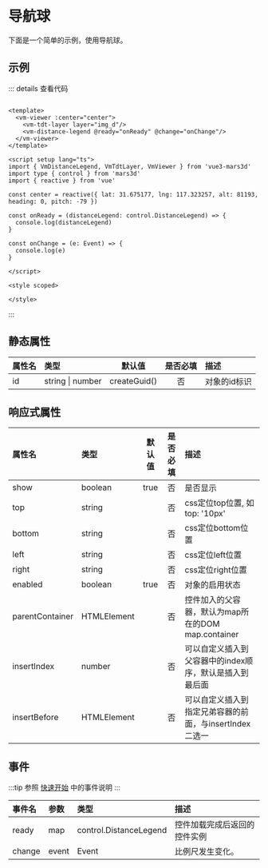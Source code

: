 # 导航球

下面是一个简单的示例，使用导航球。

## 示例

<ClientOnly>
    <Demo />
</ClientOnly>

<script setup>
import { defineAsyncComponent } from 'vue'

const Demo = defineAsyncComponent(() => import('./demo.vue'))

</script>

::: details 查看代码

```vue

<template>
  <vm-viewer :center="center">
    <vm-tdt-layer layer="img_d"/>
    <vm-distance-legend @ready="onReady" @change="onChange"/>
  </vm-viewer>
</template>

<script setup lang="ts">
import { VmDistanceLegend, VmTdtLayer, VmViewer } from 'vue3-mars3d'
import type { control } from 'mars3d'
import { reactive } from 'vue'

const center = reactive({ lat: 31.675177, lng: 117.323257, alt: 81193, heading: 0, pitch: -79 })

const onReady = (distanceLegend: control.DistanceLegend) => {
  console.log(distanceLegend)
}

const onChange = (e: Event) => {
  console.log(e)
}

</script>

<style scoped>

</style>

```

:::

## 静态属性

| 属性名 | 类型               |     默认值      | 是否必填 | 描述      |
|:----|:-----------------|:------------:|:----:|:--------|
| id  | string \| number | createGuid() |  否   | 对象的id标识 |            |

## 响应式属性

| 属性名             | 类型          | 默认值  | 是否必填 | 描述                                  |
|:----------------|:------------|:----:|:----:|:------------------------------------|
| show            | boolean     | true |  否   | 是否显示                                |            |
| top             | string      |      |  否   | css定位top位置, 如 top: '10px'           |            |
| bottom          | string      |      |  否   | css定位bottom位置                       |            |
| left            | string      |      |  否   | css定位left位置                         |            |
| right           | string      |      |  否   | css定位right位置                        |            |
| enabled         | boolean     | true |  否   | 对象的启用状态                             |            |
| parentContainer | HTMLElement |      |  否   | 控件加入的父容器，默认为map所在的DOM map.container |            |
| insertIndex     | number      |      |  否   | 可以自定义插入到父容器中的index顺序，默认是插入到最后面      |            |
| insertBefore    | HTMLElement |      |  否   | 可以自定义插入到指定兄弟容器的前面，与insertIndex二选一   |            |

## 事件

:::tip
参照 [快速开始](/viewer/quick-start/#事件) 中的事件说明
:::

| 事件名    | 参数    | 类型                     | 描述             |
|:-------|:------|:-----------------------|:---------------|
| ready  | map   | control.DistanceLegend | 控件加载完成后返回的控件实例 |
| change | event | Event                  | 比例尺发生变化。       |
